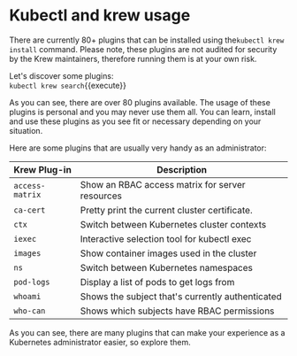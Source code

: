  # Kubectl and krew usage

 There are currently 80+ plugins that can be installed using the`kubectl krew install` command. Please note, these plugins are not audited for security by the Krew maintainers, therefore running them is at your own risk.


Let's discover some plugins:  
`kubectl krew search`{{execute}}


As you can see, there are over 80 plugins available. The usage of these plugins is  personal and you may never  use them all. You can learn, install and use these plugins as you see fit or necessary depending on your situation.  

Here are some plugins that are usually very handy as an administrator:  

| Krew Plug-in | Description |
| --- | --- |
| `access-matrix` | Show an RBAC access matrix for server resources |
| `ca-cert` | Pretty print the current cluster certificate. |
| `ctx` | Switch between Kubernetes cluster contexts |
| `iexec` | Interactive selection tool for kubectl exec |
| `images` | Show container images used in the cluster |
| `ns` | Switch between Kubernetes namespaces |
| `pod-logs` | Display a list of pods to get logs from |
| `whoami` | Shows the subject that's currently authenticated |
| `who-can` | Shows which subjects have RBAC permissions |


As you can see, there are many plugins that can make your experience as a Kubernetes administrator easier, so explore them.

